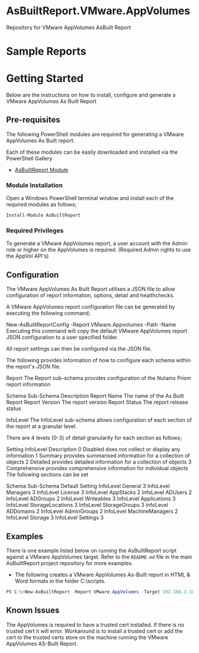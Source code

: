 # AsBuiltReport.VMware.AppVolumes
Repository for VMware AppVolumes AsBuilt Report


# Sample Reports

<Coming Soon>

# Getting Started

Below are the instructions on how to install, configure and generate a VMware AppVolumes As Built Report

## Pre-requisites
The following PowerShell modules are required for generating a VMware AppVolumes As Built report.

Each of these modules can be easily downloaded and installed via the PowerShell Gallery 

- [AsBuiltReport Module](https://www.powershellgallery.com/packages/AsBuiltReport/)

### Module Installation

Open a Windows PowerShell terminal window and install each of the required modules as follows;
```powershell
Install-Module AsBuiltReport
```

### Required Privileges

To generate a VMware AppVolumes report, a user account with the Admin role or higher on the AppVolumes is required. (Required Admin rights to use the AppVol API's)

## Configuration

The VMware AppVolumes As Built Report utilises a JSON file to allow configuration of report information, options, detail and healthchecks.

A VMware AppVolumes report configuration file can be generated by executing the following command;

New-AsBuiltReportConfig -Report VMware.Appvolumes -Path <User specified folder> -Name <Optional> 
Executing this command will copy the default VMware AppVolumes report JSON configuration to a user specified folder.

All report settings can then be configured via the JSON file.

The following provides information of how to configure each schema within the report's JSON file.

Report
The Report sub-schema provides configuration of the Nutanix Prism report information

Schema	Sub-Schema	Description
Report	Name	The name of the As Built Report
Report	Version	The report version
Report	Status	The report release status

InfoLevel
The InfoLevel sub-schema allows configuration of each section of the report at a granular level.

There are 4 levels (0-3) of detail granularity for each section as follows;

Setting	InfoLevel	Description
0	Disabled	does not collect or display any information
1	Summary	provides summarised information for a collection of objects
2	Detailed	provides detailed information for a collection of objects
3	Comprehensive	provides comprehensive information for individual objects
The following sections can be set

Schema	    Sub-Schema	        Default Setting
InfoLevel	General	            3
InfoLevel	Managers	        3
InfoLevel	License             3
InfoLevel	AppStacks	        2
InfoLevel	ADUsers 	        2
InfoLevel	ADGroups	        2
InfoLevel   Writeables          3
InfoLevel	Applications	    3
InfoLevel	StorageLocations	3
InfoLevel	StorageGroups       3
InfoLevel	ADDomains       	2
InfoLevel	AdminGroups      	2
InfoLevel	MachineManagers 	2
InfoLevel   Storage             3
InfoLevel   Settings            3


## Examples
There is one example listed below on running the AsBuiltReport script against a VMware AppVolumes target. Refer to the `README.md` file in the main AsBuiltReport project repository for more examples.

- The following creates a VMware AppVolumes As-Built report in HTML & Word formats in the folder C:\scripts\.
```powershell
PS C:\>New-AsBuiltReport -Report VMware.AppVolumes -Target 192.168.1.100 -Credential (Get-Credential) -Format HTML,Word -OutputPath C:\scripts\
```

## Known Issues
The AppVolumes is required to have a trusted cert installed. If there is no trusted cert it will error. Workaround is to install a trusted cert or add the cert to the trusted certs store on the machine running the VMware AppVolumes AS-Built Report.